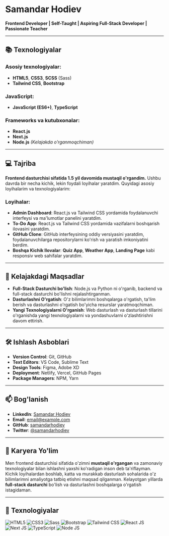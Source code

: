 # Samandar Hodiev

**Frontend Developer | Self-Taught | Aspiring Full-Stack Developer | Passionate Teacher**

---

## 📚 Texnologiyalar

### Asosiy texnologiyalar:
- **HTML5**, **CSS3**, **SCSS** (Sass)
- **Tailwind CSS**, **Bootstrap**

### JavaScript:
- **JavaScript (ES6+)**, **TypeScript**

### Frameworks va kutubxonalar:
- **React.js**
- **Next.js**
- **Node.js** *(Kelajakda o'rganmoqchiman)*

---

## 💻 Tajriba

**Frontend dasturchisi sifatida 1.5 yil davomida mustaqil o'rgandim.** Ushbu davrda bir necha kichik, lekin foydali loyihalar yaratdim. Quyidagi asosiy loyihalarim va texnologiyalarim:

### Loyihalar:
- **Admin Dashboard**: React.js va Tailwind CSS yordamida foydalanuvchi interfeysi va ma'lumotlar panelini yaratdim.
- **To-Do App**: React.js va Tailwind CSS yordamida vazifalarni boshqarish ilovasini yaratdim.
- **GitHub Clone**: GitHub interfeysining oddiy versiyasini yaratdim, foydalanuvchilarga repositorylarni ko'rish va yaratish imkoniyatini berdim.
- **Boshqa Kichik Ilovalar**: **Quiz App**, **Weather App**, **Landing Page** kabi responsiv web sahifalar yaratdim.

---

## 🌱 Kelajakdagi Maqsadlar

- **Full-Stack Dasturchi bo'lish**: Node.js va Python ni o'rganib, backend va full-stack dasturchi bo'lishni rejalashtirganman.
- **Dasturlashni O'rgatish**: O'z bilimlarimni boshqalarga o'rgatish, ta'lim berish va dasturlashni o'rgatish bo'yicha resurslar yaratmoqchiman.
- **Yangi Texnologiyalarni O'rganish**: Web dasturlash va dasturlash tillarini o'rganishda yangi texnologiyalarni va yondashuvlarni o'zlashtirishni davom ettirish.

---

## 🛠 Ishlash Asboblari

- **Version Control**: Git, GitHub
- **Text Editors**: VS Code, Sublime Text
- **Design Tools**: Figma, Adobe XD
- **Deployment**: Netlify, Vercel, GitHub Pages
- **Package Managers**: NPM, Yarn

---

## 📫 Bog'lanish

- **LinkedIn**: [Samandar Hodiev](https://www.linkedin.com/in/samandarhodiev)
- **Email**: [email@example.com](mailto:email@example.com)
- **GitHub**: [samandarhodiev](https://github.com/samandarhodiev)
- **Twitter**: [@samandarhodiev](https://twitter.com/samandarhodiev)

---

## 🚀 Karyera Yo'lim

Men frontend dasturchisi sifatida o'zimni **mustaqil o'rgangan** va zamonaviy texnologiyalar bilan ishlashni yaxshi ko'radigan inson deb ta'riflayman. Kichik loyihalardan boshlab, katta va murakkab dasturlash sohalarida o'z bilimlarimni amaliyotga tatbiq etishni maqsad qilganman. Kelayotgan yillarda **full-stack dasturchi** bo'lish va dasturlashni boshqalarga o'rgatish istagidaman.

---

## 📸 Texnologiyalar

![HTML5](https://img.icons8.com/color/120/000000/html-5.png)
![CSS3](https://img.icons8.com/color/120/000000/css3.png)
![Sass](https://img.icons8.com/color/120/000000/sass.png)
![Bootstrap](https://img.icons8.com/color/120/000000/bootstrap.png)
![Tailwind CSS](https://img.icons8.com/color/120/000000/tailwind-css.png)
![React JS](https://img.icons8.com/color/120/000000/react-native.png)
![Next JS](https://img.icons8.com/ios-filled/120/000000/nextjs.png)
![TypeScript](https://img.icons8.com/color/120/000000/typescript.png)
![Node JS](https://img.icons8.com/color/120/000000/nodejs.png)
